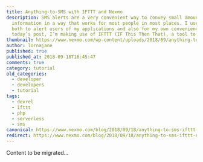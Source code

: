 ```yaml
---
title: Anything-to-SMS with IFTTT and Nexmo
description: SMS alerts are a very convenient way to convey small amounts of
  information in a way that works for most people in most places. I use them
  both to alert users of my applications and also for my own convenience. In
  today’s post, I’m making use of IFTTT (IF This Then That), a tool to […]
thumbnail: https://www.nexmo.com/wp-content/uploads/2018/09/anything-to-sms-widescreen.png
author: lornajane
published: true
published_at: 2018-09-18T16:45:47
comments: true
category: tutorial
old_categories:
  - developer
  - developers
  - tutorial
tags:
  - devrel
  - ifttt
  - php
  - serverless
  - sms
canonical: https://www.nexmo.com/blog/2018/09/18/anything-to-sms-ifttt-nexmo-dr
redirect: https://www.nexmo.com/blog/2018/09/18/anything-to-sms-ifttt-nexmo-dr
---
```

Content to be migrated...